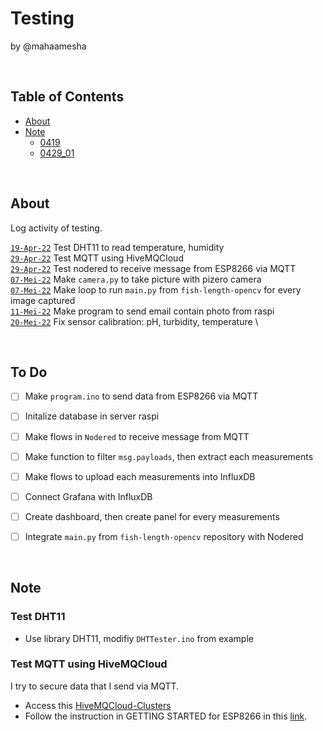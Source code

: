 # Testing
by @mahaamesha

<br>

## Table of Contents

- [About](#about)
- [Note](#note)
    - [0419](#0419)
    - [0429_01](#0429_01)

<br>

## About <a name = "about"></a>

Log activity of testing.

[`19-Apr-22`](test/0419/)       Test DHT11 to read temperature, humidity \
[`29-Apr-22`](test/0429_01/)    Test MQTT using HiveMQCloud \
[`29-Apr-22`](test/0429_02/)    Test nodered to receive message from ESP8266 via MQTT \
[`07-Mei-22`](test/0507_01/)    Make `camera.py` to take picture with pizero camera \
[`07-Mei-22`](test/0507_02/)    Make loop to run `main.py` from `fish-length-opencv` for every image captured \
[`11-Mei-22`](test/0511_01/)    Make program to send email contain photo from raspi \
[`20-Mei-22`](test/0520_01/)    Fix sensor calibration: pH, turbidity, temperature \


<br>

## To Do <a name = "todo"></a>
- [ ] Make `program.ino` to send data from ESP8266 via MQTT
- [ ] Initalize database in server raspi
- [ ] Make flows in `Nodered` to receive message from MQTT
- [ ] Make function to filter `msg.payloads`, then extract each measurements
- [ ] Make flows to upload each measurements into InfluxDB
- [ ] Connect Grafana with InfluxDB
- [ ] Create dashboard, then create panel for every measurements

- [ ] Integrate `main.py` from `fish-length-opencv` repository with Nodered

<br>

## Note <a name = "note"></a>

### Test DHT11 <a name = "0419"></a>
- Use library DHT11, modifiy `DHTTester.ino` from example

### Test MQTT using HiveMQCloud <a name = "0429_01"></a>
I try to secure data that I send via MQTT.
- Access this [HiveMQCloud-Clusters](https://console.hivemq.cloud/clusters/)
- Follow the instruction in GETTING STARTED for ESP8266 in this [link](https://console.hivemq.cloud/clients/arduino-esp8266?uuid=fb39fa06a52049ecac3a88801077b1b7).

<br>